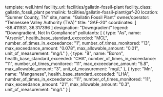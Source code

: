 template: well.html
facility_url: facilities/gallatin-fossil-plant
facility_class: gallatin_fossil_plant
permalink: facilities/gallatin-fossil-plant/gaf-20
location: "Sumner County, TN"
site_name: "Gallatin Fossil Plant"
owner/operator: "Tennessee Valley Authority (TVA)"
title: "GAF-20"
coordinates: [
  -86.411931,
  36.317396
]
designation: "Downgradient"
legend: "Downgradient, Not In Compliance"
pollutants: [
  {
  type: "As",
  name: "Arsenic",
  health_base_standard_exceeded: "MCL",
  number_of_times_in_exceedance: "1",
  number_of_times_monitored: "13",
  max_exceedance_amount: "0.078",
  max_allowable_amount: "0.01",
  unit_of_measurement: "mg/L"
  },
  {
  type: "B",
  name: "Boron",
  health_base_standard_exceeded: "CHA",
  number_of_times_in_exceedance: "11",
  number_of_times_monitored: "11",
  max_exceedance_amount: "5.8",
  max_allowable_amount: "3",
  unit_of_measurement: "mg/L"
  },
  {
  type: "Mn",
  name: "Manganese",
  health_base_standard_exceeded: "LHA",
  number_of_times_in_exceedance: "11",
  number_of_times_monitored: "11",
  max_exceedance_amount: "21",
  max_allowable_amount: "0.3",
  unit_of_measurement: "mg/L"
  }
]
